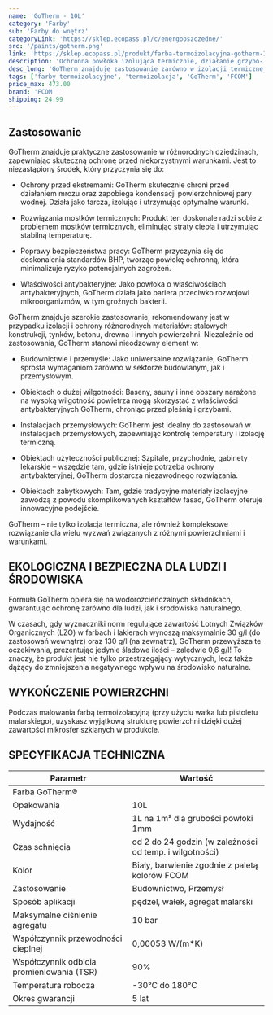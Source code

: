 ```yaml
---
name: 'GoTherm - 10L'
category: 'Farby'
sub: 'Farby do wnętrz'
categoryLink: 'https://sklep.ecopass.pl/c/energooszczedne/'
src: '/paints/gotherm.png'
link: 'https://sklep.ecopass.pl/produkt/farba-termoizolacyjna-gotherm-10l/'
description: 'Ochronna powłoka izolująca termicznie, działanie grzybo- i bakteriobójcze, redukcja kondensacji.'
desc_long: 'GoTherm znajduje zastosowanie zarówno w izolacji termicznej zewnętrznej, jak i wewnętrznej, a także jako ochronna powłoka na przegrody budowlane, zapewniając ochronę przed poparzeniem na gorących powierzchniach. Produkt ten wykazuje także właściwości grzybo- i bakteriobójcze oraz skutecznie redukuje kondensację w przypadku znacznych fluktuacji temperatury.'
tags: ['farby termoizolacyjne', 'termoizolacja', 'GoTherm', 'FCOM']
price_max: 473.00
brand: 'FCOM'
shipping: 24.99
---
```


## Zastosowanie

GoTherm znajduje praktyczne zastosowanie w różnorodnych dziedzinach, zapewniając skuteczną ochronę przed niekorzystnymi warunkami. Jest to niezastąpiony środek, który przyczynia się do:

- Ochrony przed ekstremami: GoTherm skutecznie chroni przed działaniem mrozu oraz zapobiega kondensacji powierzchniowej pary wodnej. Działa jako tarcza, izolując i utrzymując optymalne warunki.

- Rozwiązania mostków termicznych: Produkt ten doskonale radzi sobie z problemem mostków termicznych, eliminując straty ciepła i utrzymując stabilną temperaturę.

- Poprawy bezpieczeństwa pracy: GoTherm przyczynia się do doskonalenia standardów BHP, tworząc powłokę ochronną, która minimalizuje ryzyko potencjalnych zagrożeń.

- Właściwości antybakteryjne: Jako powłoka o właściwościach antybakteryjnych, GoTherm działa jako bariera przeciwko rozwojowi mikroorganizmów, w tym groźnych bakterii.

GoTherm znajduje szerokie zastosowanie, rekomendowany jest w przypadku izolacji i ochrony różnorodnych materiałów: stalowych konstrukcji, tynków, betonu, drewna i innych powierzchni. Niezależnie od zastosowania, GoTherm stanowi nieodzowny element w:

- Budownictwie i przemyśle: Jako uniwersalne rozwiązanie, GoTherm sprosta wymaganiom zarówno w sektorze budowlanym, jak i przemysłowym.

- Obiektach o dużej wilgotności: Baseny, sauny i inne obszary narażone na wysoką wilgotność powietrza mogą skorzystać z właściwości antybakteryjnych GoTherm, chroniąc przed pleśnią i grzybami.

- Instalacjach przemysłowych: GoTherm jest idealny do zastosowań w instalacjach przemysłowych, zapewniając kontrolę temperatury i izolację termiczną.

- Obiektach użyteczności publicznej: Szpitale, przychodnie, gabinety lekarskie – wszędzie tam, gdzie istnieje potrzeba ochrony antybakteryjnej, GoTherm dostarcza niezawodnego rozwiązania.

- Obiektach zabytkowych: Tam, gdzie tradycyjne materiały izolacyjne zawodzą z powodu skomplikowanych kształtów fasad, GoTherm oferuje innowacyjne podejście.

GoTherm – nie tylko izolacja termiczna, ale również kompleksowe rozwiązanie dla wielu wyzwań związanych z różnymi powierzchniami i warunkami.

## EKOLOGICZNA I BEZPIECZNA DLA LUDZI I ŚRODOWISKA

Formuła GoTherm opiera się na wodorozcieńczalnych składnikach, gwarantując ochronę zarówno dla ludzi, jak i środowiska naturalnego.

W czasach, gdy wyznaczniki norm regulujące zawartość Lotnych Związków Organicznych (LZO) w farbach i lakierach wynoszą maksymalnie 30 g/l (do zastosowań wewnątrz) oraz 130 g/l (na zewnątrz), GoTherm przewyższa te oczekiwania, prezentując jedynie śladowe ilości – zaledwie 0,6 g/l! To znaczy, że produkt jest nie tylko przestrzegający wytycznych, lecz także dążący do zmniejszenia negatywnego wpływu na środowisko naturalne.

## WYKOŃCZENIE POWIERZCHNI

Podczas malowania farbą termoizolacyjną (przy użyciu wałka lub pistoletu malarskiego), uzyskasz wyjątkową strukturę powierzchni dzięki dużej zawartości mikrosfer szklanych w produkcie.

## SPECYFIKACJA TECHNICZNA

| **Parametr**                              | **Wartość**                                             |
| ----------------------------------------- | ------------------------------------------------------- |
| Farba GoTherm®                            |                                                         |
| Opakowania                                | 10L                                                     |
| Wydajność                                 | 1L na 1m² dla grubości powłoki 1mm                      |
| Czas schnięcia                            | od 2 do 24 godzin (w zależności od temp. i wilgotności) |
| Kolor                                     | Biały, barwienie zgodnie z paletą kolorów FCOM          |
| Zastosowanie                              | Budownictwo, Przemysł                                   |
| Sposób aplikacji                          | pędzel, wałek, agregat malarski                         |
| Maksymalne ciśnienie agregatu             | 10 bar                                                  |
| Współczynnik przewodności cieplnej        | 0,00053 W/(m\*K)                                        |
| Współczynnik odbicia promieniowania (TSR) | 90%                                                     |
| Temperatura robocza                       | -30°C do 180°C                                          |
| Okres gwarancji                           | 5 lat                                                   |
